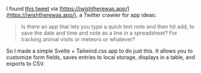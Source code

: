 I found [this tweet](https://mobile.twitter.com/hendric/status/1382014348307087366) via [https://iwishtherewas.app/](https://iwishtherewas.app/), a Twitter crawler for app ideas:

> Is there an app that lets you type a quick text note and then hit add, to save the date and time and note as a line in a spreadsheet? For tracking animal visits or meteors or whatever?

So I made a simple Svelte + Tailwind.css app to do just this. It allows you to customize form fields, saves entries to local storage, displays in a table, and exports to CSV.